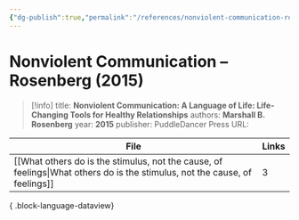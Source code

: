 ```yaml
---
{"dg-publish":true,"permalink":"/references/nonviolent-communication-rosenberg-2015/"}
---
```



# Nonviolent Communication – Rosenberg (2015)

> [!info]
> title: **Nonviolent Communication: A Language of Life: Life-Changing Tools for Healthy Relationships**
> authors: **Marshall B. Rosenberg**
> year: **2015**
> publisher: PuddleDancer Press
> URL: 



| File                                                                                                                          | Links |
| ----------------------------------------------------------------------------------------------------------------------------- | ----- |
| [[What others do is the stimulus, not the cause, of feelings\|What others do is the stimulus, not the cause, of feelings]] | 3     |

{ .block-language-dataview}
